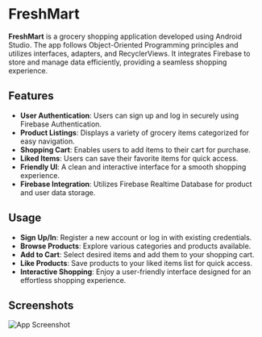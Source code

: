 # FreshMart

**FreshMart** is a grocery shopping application developed using Android Studio.
The app follows Object-Oriented Programming principles and utilizes interfaces, adapters, and RecyclerViews.
It integrates Firebase to store and manage data efficiently, providing a seamless shopping experience.

## Features

- **User Authentication**: Users can sign up and log in securely using Firebase Authentication.
- **Product Listings**: Displays a variety of grocery items categorized for easy navigation.
- **Shopping Cart**: Enables users to add items to their cart for purchase.
- **Liked Items**: Users can save their favorite items for quick access.
- **Friendly UI**: A clean and interactive interface for a smooth shopping experience.
- **Firebase Integration**: Utilizes Firebase Realtime Database for product and user data storage.

## Usage

- **Sign Up/In**: Register a new account or log in with existing credentials.
- **Browse Products**: Explore various categories and products available.
- **Add to Cart**: Select desired items and add them to your shopping cart.
- **Like Products**: Save products to your liked items list for quick access.
- **Interactive Shopping**: Enjoy a user-friendly interface designed for an effortless shopping experience.

## Screenshots
![App Screenshot](https://github.com/DvirKakun/FreshMart/blob/Login-Screenshot.png)

